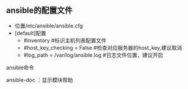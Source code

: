 ## ansible的配置文件

- 位置/etc/ansible/ansible.cfg
- [default]配置
  -  #inventory #标识主机列表配置文件
  - #host_key_checking = False #检查对应服务器的host_key,建议取消
  - #log_path = /var/log/ansible.log #日志文件位置，建议开启

ansible命令

ansible-doc ：显示模块帮助

